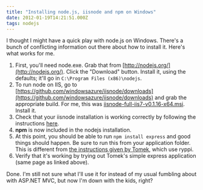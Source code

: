 ```yaml
---
title: "Installing node.js, iisnode and npm on Windows"
date: 2012-01-19T14:21:51.000Z
tags: nodejs
---
```

I thought I might have a quick play with node.js on Windows. There's a bunch of conflicting information out there about how to install it. Here's what works for me.

1.  First, you'll need node.exe. Grab that from [http://nodejs.org/](http://nodejs.org/). Click the "Download" button. Install it, using the defaults; it'll go in `C:\Program Files (x86)\nodejs`.
2.  To run node on IIS, go to [https://github.com/windowsazure/iisnode/downloads](https://github.com/windowsazure/iisnode/downloads) and grab the appropriate build. For me, this was [iisnode-full-iis7-v0.1.16-x64.msi](https://github.com/downloads/WindowsAzure/iisnode/iisnode-full-iis7-v0.1.16-x64.msi). Install it.
3.  Check that your iisnode installation is working correctly by following the instructions [here](http://tomasz.janczuk.org/2011/08/hosting-nodejs-applications-in-iis-on.html).
4.  **npm** is now included in the nodejs installation.
5.  At this point, you should be able to run `npm install express` and good things should happen. Be sure to run this from your application folder. This is different from [the instructions given by Tomek](http://tomasz.janczuk.org/2011/08/hosting-express-nodejs-applications-in.html), which use ryppi.
6.  Verify that it's working by trying out Tomek's simple express application (same page as linked above).

Done. I'm still not sure what I'll use it for instead of my usual fumbling about with ASP.NET MVC, but now I'm down with the kids, right?
